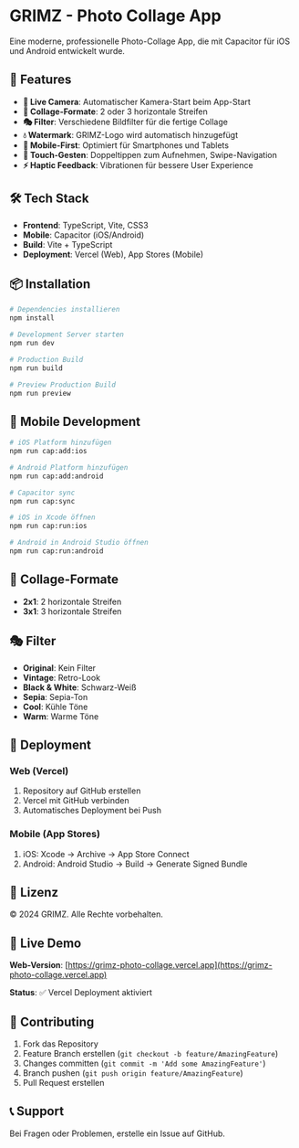 # GRIMZ - Photo Collage App

Eine moderne, professionelle Photo-Collage App, die mit Capacitor für iOS und Android entwickelt wurde.

## 🚀 Features

- **📸 Live Camera**: Automatischer Kamera-Start beim App-Start
- **🎨 Collage-Formate**: 2 oder 3 horizontale Streifen
- **🎭 Filter**: Verschiedene Bildfilter für die fertige Collage
- **💧 Watermark**: GRIMZ-Logo wird automatisch hinzugefügt
- **📱 Mobile-First**: Optimiert für Smartphones und Tablets
- **🎯 Touch-Gesten**: Doppeltippen zum Aufnehmen, Swipe-Navigation
- **⚡ Haptic Feedback**: Vibrationen für bessere User Experience

## 🛠️ Tech Stack

- **Frontend**: TypeScript, Vite, CSS3
- **Mobile**: Capacitor (iOS/Android)
- **Build**: Vite + TypeScript
- **Deployment**: Vercel (Web), App Stores (Mobile)

## 📦 Installation

```bash
# Dependencies installieren
npm install

# Development Server starten
npm run dev

# Production Build
npm run build

# Preview Production Build
npm run preview
```

## 📱 Mobile Development

```bash
# iOS Platform hinzufügen
npm run cap:add:ios

# Android Platform hinzufügen
npm run cap:add:android

# Capacitor sync
npm run cap:sync

# iOS in Xcode öffnen
npm run cap:run:ios

# Android in Android Studio öffnen
npm run cap:run:android
```

## 🎨 Collage-Formate

- **2x1**: 2 horizontale Streifen
- **3x1**: 3 horizontale Streifen

## 🎭 Filter

- **Original**: Kein Filter
- **Vintage**: Retro-Look
- **Black & White**: Schwarz-Weiß
- **Sepia**: Sepia-Ton
- **Cool**: Kühle Töne
- **Warm**: Warme Töne

## 🚀 Deployment

### Web (Vercel)
1. Repository auf GitHub erstellen
2. Vercel mit GitHub verbinden
3. Automatisches Deployment bei Push

### Mobile (App Stores)
1. iOS: Xcode → Archive → App Store Connect
2. Android: Android Studio → Build → Generate Signed Bundle

## 📄 Lizenz

© 2024 GRIMZ. Alle Rechte vorbehalten.

## 🚀 Live Demo

**Web-Version**: [https://grimz-photo-collage.vercel.app](https://grimz-photo-collage.vercel.app)

**Status**: ✅ Vercel Deployment aktiviert

## 🤝 Contributing

1. Fork das Repository
2. Feature Branch erstellen (`git checkout -b feature/AmazingFeature`)
3. Changes committen (`git commit -m 'Add some AmazingFeature'`)
4. Branch pushen (`git push origin feature/AmazingFeature`)
5. Pull Request erstellen

## 📞 Support

Bei Fragen oder Problemen, erstelle ein Issue auf GitHub.